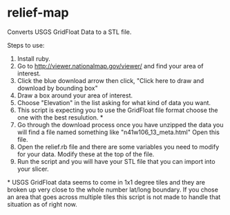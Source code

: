 relief-map
==========

Converts USGS GridFloat Data to a STL file.


Steps to use:

1. Install ruby.
2. Go to http://viewer.nationalmap.gov/viewer/ and find your area of interest.
3. Click the blue download arrow then click, "Click here to draw and download by bounding box"
4. Draw a box around your area of interest. 
5. Choose "Elevation" in the list asking for what kind of data you want.
6. This script is expecting you to use the GridFloat file format choose the one with the best resulution. \*
7. Go through the download process once you have unzipped the data you will find a file named something like "n41w106_13_meta.html" Open this file.
8. Open the relief.rb file and there are some variables you need to modify for your data. Modify these at the top of the file.
9. Run the script and you will have your STL file that you can import into your slicer.





\* USGS GridFloat data seems to come in 1x1 degree tiles and they are broken up very close to the whole number lat/long boundary. If you chose an area that goes across multiple tiles this script is not made to handle that situation as of right now. 
